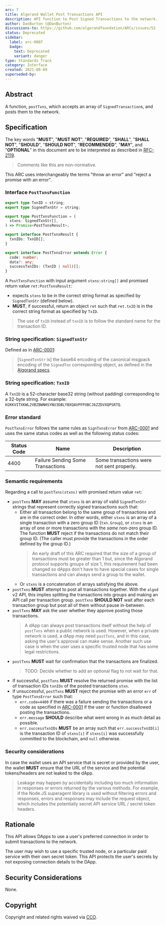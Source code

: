 ```yaml
---
arc: 7
title: Algorand Wallet Post Transactions API
description: API function to Post Signed Transactions to the network.
author: DanBurton (@DanBurton)
discussions-to: https://github.com/algorandfoundation/ARCs/issues/52
status: Deprecated
sidebar:
  label: arc-0007
  badge:
    text: Deprecated
    variant: danger
type: Standards Track
category: Interface
created: 2021-08-09
superseded-by:
---
```


## Abstract

A function, `postTxns`, which accepts an array of `SignedTransaction`s, and posts them to the network.

## Specification

The key words "**MUST**", "**MUST NOT**", "**REQUIRED**", "**SHALL**", "**SHALL NOT**", "**SHOULD**", "**SHOULD NOT**", "**RECOMMENDED**", "**MAY**", and "**OPTIONAL**" in this document are to be interpreted as described in <a href="https://www.ietf.org/rfc/rfc2119.txt">RFC-2119</a>.

> Comments like this are non-normative.

This ARC uses interchangeably the terms "throw an error" and "reject a promise with an error".

### Interface `PostTxnsFunction`

```ts
export type TxnID = string;
export type SignedTxnStr = string;

export type PostTxnsFunction = (
  stxns: SignedTxnStr[],
) => Promise<PostTxnsResult>;

export interface PostTxnsResult {
  txnIDs: TxnID[];
}

export interface PostTxnsError extends Error {
  code: number;
  data?: any;
  successTxnIDs: (TxnID | null)[];
}
```

A `PostTxnsFunction` with input argument `stxns:string[]` and promised return value `ret:PostTxnsResult`:

- expects `stxns` to be in the correct string format as specified by `SignedTxnStr` (defined below).
- **MUST**, if successful, return an object `ret` such that `ret.txID` is in the correct string format as specified by `TxID`.

> The use of `txID` instead of `txnID` is to follow the standard name for the transaction ID.

### String specification: `SignedTxnStr`

Defined as in [ARC-0001](/standards/arcs/arc-0001#interface-signedtxnstr):

> [`SignedTxnStr` is] the base64 encoding of the canonical msgpack encoding of the `SignedTxn` corresponding object, as defined in the <a href="https://github.com/algorandfoundation/specs">Algorand specs</a>.

### String specification: `TxnID`

A `TxnID` is a 52-character base32 string (without padding) corresponding to a 32-byte string.
For example: `H2KKVITXKWL2VBZBWNHSYNU3DBLYBXQAVPFPXBCJ6ZZDVXQPSRTQ`.

### Error standard

`PostTxnsError` follows the same rules as `SignTxnsError` from [ARC-0001](/standards/arcs/arc-0001#error-interface-signtxnserror) and uses the same status codes as well as the following status codes:

| Status Code | Name                              | Description                               |
| ----------- | --------------------------------- | ----------------------------------------- |
| 4400        | Failure Sending Some Transactions | Some transactions were not sent properly. |

### Semantic requirements

Regarding a call to `postTxns(stxns)` with promised return value `ret`:

- `postTxns` **MAY** assume that `stxns` is an array of valid `SignedTxnStr` strings that represent correctly signed transactions such that:
  - Either all transaction belong to the same group of transactions and are in the correct order. In other words, either `stxns` is an array of a single transaction with a zero group ID (`txn.Group`), or `stxns` is an array of one or more transactions with the _same_ non-zero group ID. The function **MUST** reject if the transactions do not match their group ID. (The caller must provide the transactions in the order defined by the group ID.)
    > An early draft of this ARC required that the size of a group of transactions must be greater than 1 but, since the Algorand protocol supports groups of size 1, this requirement had been changed so dApps don't have to have special cases for single transactions and can always send a group to the wallet.
  - Or `stxns` is a concatenation of arrays satisfying the above.
- `postTxns` **MUST** attempt to post all transactions together. With the `algod` v2 API, this implies splitting the transactions into groups and making an API call per transaction group. `postTxns` **SHOULD NOT** wait after each transaction group but post all of them without pause in-between.
- `postTxns` **MAY** ask the user whether they approve posting those transactions.
  > A dApp can always post transactions itself without the help of `postTxns` when a public network is used.
  > However, when a private network is used, a dApp may need `postTxns`, and in this case, asking the user's approval can make sense.
  > Another such use case is when the user uses a specific trusted node that has some legal restrictions.
- `postTxns` **MUST** wait for confirmation that the transactions are finalized.
  > TODO: Decide whether to add an optional flag to not wait for that.
- If successful, `postTxns` **MUST** resolve the returned promise with the list of transaction IDs `txnIDs` of the posted transactions `stxn`.
- If unsuccessful, `postTxns` **MUST** reject the promise with an error `err` of type `PostTxnsError` such that:
  - `err.code=4400` if there was a failure sending the transactions or a code as specified in [ARC-0001](/standards/arcs/arc-0001#error-standards) if the user or function disallowed posting the transactions.
  - `err.message` **SHOULD** describe what went wrong in as much detail as possible.
  - `err.successTxnIDs` **MUST** be an array such that `err.successTxnID[i]` is the transaction ID of `stxns[i]` if `stxns[i]` was successfully committed to the blockchain, and `null` otherwise.

### Security considerations

In case the wallet uses an API service that is secret or provided by the user, the wallet **MUST** ensure that the URL of the service and the potential tokens/headers are not leaked to the dApp.

> Leakage may happen by accidentally including too much information in responses or errors returned by the various methods. For example, if the Node.JS superagent library is used without filtering errors and responses, errors and responses may include the request object, which includes the potentially secret API service URL / secret token headers.

## Rationale

This API allows DApps to use a user's preferred connection in order to submit transactions to the network.

The user may wish to use a specific trusted node, or a particular paid service with their own secret token. This API protects the user's secrets by not exposing connection details to the DApp.

## Security Considerations

None.

## Copyright

Copyright and related rights waived via <a href="https://creativecommons.org/publicdomain/zero/1.0/">CCO</a>.
